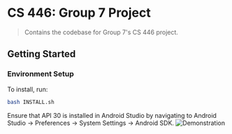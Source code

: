 # CS 446: Group 7 Project

> Contains the codebase for Group 7's CS 446 project.

<!-- [START getstarted] -->
## Getting Started

### Environment Setup

To install, run:

```bash
bash INSTALL.sh
```

Ensure that API 30 is installed in Android Studio by navigating to Android Studio -> Preferences -> System Settings -> Android SDK.
![Demonstration](https://i.imgur.com/3RxmVZP.png)
<!-- [END getstarted] -->
